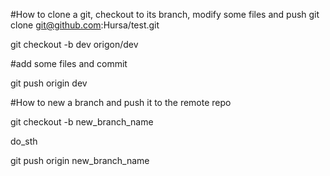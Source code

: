 #How to clone a git, checkout to its branch, modify some files and push
git clone git@github.com:Hursa/test.git

git checkout -b dev origon/dev

#add some files and commit

git push origin dev


#How to new a branch and push it to the remote repo

git checkout -b new_branch_name

do_sth

git push origin new_branch_name


